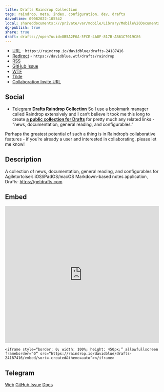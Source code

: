 ```yaml
---
title: Drafts Raindrop Collection
tags: raindrop, meta, index, configuration, dev, drafts
davodtime: 09082022-105542
local: shareddocuments:///private/var/mobile/Library/Mobile%20Documents/iCloud~md~obsidian/Documents/OBSHIDDIAN/drafts/8B5A2F0A-5FCE-4A8F-817B-AB61C7019C86.md
dg-publish: true
share: true
draft: drafts://open?uuid=8B5A2F0A-5FCE-4A8F-817B-AB61C7019C86
---
```

- [URL](https://raindrop.io/davidblue/drafts-24187416) - `https://raindrop.io/davidblue/drafts-24187416`
- [Redirect](https://davidblue.wtf/drafts/raindrop) - `https://davidblue.wtf/drafts/raindrop`
- [RSS](https://raindrop.io/collection/24187416/feed)
- [GitHub Issue](https://github.com/extratone/drafts/issues/34)
- [WTF](https://davidblue.wtf/drafts/8B5A2F0A-5FCE-4A8F-817B-AB61C7019C86.html)
- [Tilde](https://tilde.town/~extratone/drafts/raindrop)
- [Collaboration Invite URL](https://raindrop.io/invite?token=614112ce-7159-49da-ac6d-4791b4d569f1)

## Social
- [Telegram](https://t.me/extratone/11078)
**Drafts Raindrop Collection**
So I use a bookmark manager called Raindrop extensively and I can’t believe it took me this long to create [**a public collection for Drafts**](https://raindrop.io/davidblue/drafts-24187416) for pretty much any related links - “news, documentation, general reading, and configurables.”

Perhaps the greatest potential of such a thing is in Raindrop’s collaborative features - if you’re already a user and interested in collaborating, please let me know!

## Description
A collection of news, documentation, general reading, and configurables for Agiletortoise’s iOS/iPadOS/macOS Markdown-based notes application, Drafts: https://getdrafts.com

## Embed
<iframe style="border: 0; width: 100%; height: 450px;" allowfullscreen frameborder="0" src="https://raindrop.io/davidblue/drafts-24187416/embed/sort=-created&theme=auto"></iframe>

```
<iframe style=“border: 0; width: 100%; height: 450px;” allowfullscreen frameborder=“0” src=“https://raindrop.io/davidblue/drafts-24187416/embed/sort=-created&theme=auto”></iframe>
```

## Telegram
[Web](buttonurl://https://raindrop.io/davidblue/drafts-24187416)
[GitHub Issue](buttonurl://https://github.com/extratone/drafts/issues/34)
[Docs](buttonurl://https://davidblue.wtf/drafts/8B5A2F0A-5FCE-4A8F-817B-AB61C7019C86.html)